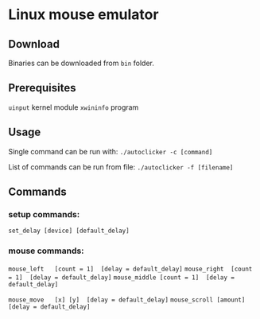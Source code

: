 Linux mouse emulator
====================

Download
--------
Binaries can be downloaded from `bin` folder.

Prerequisites
-------------
`uinput` kernel module
`xwininfo` program

Usage
-----
Single command can be run with:
`./autoclicker -c [command]`

List of commands can be run from file:
`./autoclicker -f [filename]`

Commands
--------
### setup commands:
`set_delay [device] [default_delay]`

### mouse commands:
`mouse_left   [count = 1]  [delay = default_delay]`
`mouse_right  [count = 1]  [delay = default_delay]`
`mouse_middle [count = 1]  [delay = default_delay]`

`mouse_move   [x] [y]  [delay = default_delay]`
`mouse_scroll [amount] [delay = default_delay]`